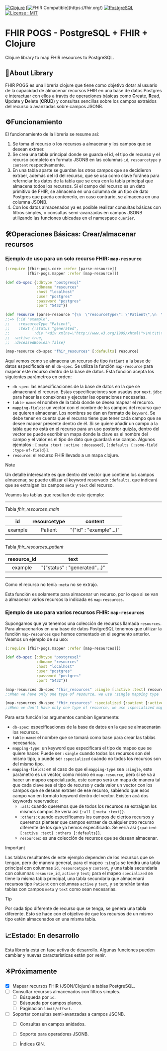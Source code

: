 [![Clojure](https://img.shields.io/badge/clojure-1.12.1-blue?logo=clojure&logoColor=white)](https://clojure.org/) 
[![FHIR Compatible](https://img.shields.io/badge/FHIR-Compatible-orange?)](https://fhir.org/)
[![PostgreSQL](https://img.shields.io/badge/PostgreSQL-16.5-blue?logo=postgresql&logoColor=white)](https://www.postgresql.org/)
[![License : MIT](https://img.shields.io/badge/License-MIT-yellow.svg)](./LICENSE)
# FHIR POGS - PostgreSQL + FHIR + Clojure
Clojure library to map FHIR resources to PostgreSQL.
## 📑About Library
FHIR POGS es una librería clojure que tiene como objetivo dotar al usuario de la capacidad de almacenar recursos FHIR en una base de datos Postgres e interactuar con ellos a través de operaciones básicas como **C**reate, **R**ead, **U**pdate y **D**elete (**CRUD**) y consultas sencillas sobre los campos extraídos del recurso o avanzadas sobre campos JSONB.

## ⚙️Funcionamiento
El funcionamiento de la librería se resume así:

1. Se toma el recurso o los recursos a almacenar y los campos que se desean extraer.
2. Se crea una tabla principal donde se guarda el id, el tipo de recurso y el recurso completo en formato JSONB en las columnas `id`, `resourcetype` y `content` respectivamente.
3. En una tabla aparte se guardan los otros campos que se decidieron extraer, además del id del recurso, que se usa como clave foránea para refernciar los datos de la tabla que se crea con la tabla principal que almacena todos los recursos. Si el campo del  recurso es un dato primitivo de FHIR, se almacena en una columna de un tipo de dato Postgres que pueda contenerlo, en caso contrario, se almacena en una columna JSONB.
4. Con los datos almacenados ya es posible realizar consultas básicas con filtros simples, o consultas semi-avanzadas en campos JSONB utilizando las funciones ubicadas en el namespace `querier`.

## 🛠️Operaciones Básicas: Crear/almacenar recursos

### Ejemplo de uso para un solo recurso FHIR: `map-resource`
```clj
(:require [fhir-pogs.core :refer [parse-resource]]
          [fhir-pogs.mapper :refer [map-resource]])

(def db-spec {:dbtype "postgresql"
              :dbname "resources"
              :host "localhost"
              :user "postgres"
              :password "postgres"
              :port "5432"})

(def resource (parse-resource "{\n  \"resourceType\": \"Patient\",\n  \"id\": \"exampl\",\n  \"text\": {\n    \"status\": \"generated\",\n    \"div\": \"<div xmlns=\\\"http://www.w3.org/1999/xhtml\\\">\\n\\t\\t\\t<table>\\n\\t\\t\\t\\t<tbody>\\n\\t\\t\\t\\t\\t<tr>\\n\\t\\t\\t\\t\\t\\t<td>Name</td>\\n\\t\\t\\t\\t\\t\\t<td>Peter James \\n              <b>Chalmers</b> (&quot;Jim&quot;)\\n</td>\\n\\t\\t\\t\\t\\t</tr>\\n\\t\\t\\t\\t\\t</div>\"\n  },\n  \"active\": true,\n  \"deceasedBoolean\": false\n}\n"))
;;=> {:id "example",
;;    :resourceType "Patient",
;;    :text {:status "generated",
;;           :div "<div xmlns=\"http://www.w3.org/1999/xhtml\">\n\t\t\t<table>\n\t\t\t\t<tbody>\n\t\t\t\t\t<tr>\n\t\t\t\t\t\t<td>Name</td>\n\t\t\t\t\t\t<td>Peter James \n              <b>Chalmers</b> (&quot;Jim&quot;)\n</td>\n\t\t\t\t\t</tr>\n\t\t\t\t\t</div>"},
;;  :active true,
;;  :deceasedBoolean false}

(map-resource db-spec "fhir_resources" [:defaults] resource)
```
Aquí vemos como se almacena un recurso de tipo `Patient`  a la base de datos especificada en el `db-spec`. Se utiliza la función `map-resource` para mapear este recurso dentro de la base de datos. Esta función acepta los siguientes parámetros en orden:
- `db-spec`: las especificaciones de la base de datos en la que se almacenará el recurso. Estas especificaciones son usadas por `next.jdbc` para hacer las conexiones y ejecutar las operaciones necesarias.
- `table-name`: el nombre de la tabla donde se desea mapear el recurso.
- `mapping-fields`: un vector con el nombre de los campos del recurso que se quieren almacenar. Los nombres se dan en formato de `keyword`. Se debe tener en cuenta que el recurso tiene que tener cada campo que se desee mapear presente dentro de él. Si se quiere añadir un campo a la tabla que no está en el recurso para un uso posterior quizás, dentro del vector se puede escribir un mapa donde la clave es el nombre del campo y el valor es el tipo de dato que guardará ese campo. Algunos ejemplos : `[:meta :text :active :deceased]`, `[:defaults {:some-field :type-of-field}]`.
- `resource`: el recurso FHIR llevado a un mapa clojure.

> [!NOTE]
>  Un detalle interesante es que dentro del vector que contiene los campos almacenar, se puede utilizar el keyword reservado `:defaults`, que indicará que se extraigan los campos `meta` y `text` del recurso.

Veamos las tablas que resultan de este ejemplo:

---
Tabla *fhir_resources_main*

|id|resourcetype|content|
|:-:|:----------:|:-----:|
|example|Patient|"{"id" : "example"...}"|
---
Tabla *fhir_resources_patient*

|resource_id|text|
|:---------:|:--:|
|example|"{"status" : "generated"...}"|
---
Como el recurso no tenía `:meta` no se extrajo.

 Esta función es solamente para almacenar un recurso, por lo que si se van a almacenar varios recursos la indicada es `map-resources`.

### Ejemplo de uso para varios recursos FHIR: `map-resources`
Supongamos que ya tenemos una colección de recursos llamada `resources`. Para almacenarlos en una base de datos PostgreSQL tenemos que utilizar la función `map-resources` que hemos comentado en el segmento anterior. Veamos un ejemplo de su uso:

```clj
(:require [fhir-pogs.mapper :refer [map-resources]])

(def db-spec {:dbtype "postgresql"
              :dbname "resources"
              :host "localhost"
              :user "postgres"
              :password "postgres"
              :port "5432"})

(map-resources db-spec "fhir_resources" :single [:active :text] resources)
;;When we have only one type of resource, we use :single mapping type

(map-resources db-spec "fhir_resources" :specialized {:patient [:active :text] :others [:defaults]} resources)
;;When we don't have only one type of resource, we use :specialized mapping type
```
Para esta función los argumentos cambian ligeramente:
- `db-spec`: especificaciones de la base de datos en la que se almacenarán los recursos.
- `table-name`: el nombre que se tomará como base para crear las tablas necesarias.
- `mapping-type`: un keyword que especificará el tipo de mapeo que se quiere hacer. Puede ser `:single` cuando todos los recursos son del mismo tipo, o puede ser `:specialized` cuando no todos los recursos son del mismo tipo.
- `mapping-fields`: en el caso de que el `mapping-type` sea `:single`, este parámetro es un vector, como mismo en `map-resource`, pero si se va a hacer un mapeo especializado, este campo será un mapa de manera tal que cada clave sea el tipo de recurso y cada valor un vector con los campos que se desean extraer de ese recurso, sabiendo que esos campo van en formato keyword dentro del vector. Existen acá dos keywords reservados: 
  - `:all`: cuando queremos que de todos los recursos se extraigan los mismos campos.Se vería así `{:all [:meta :text]}`.
  - `:others`: cuando especificamos los campos de ciertos recursos y queremos plantear que campos extraer de cualquier otro recurso diferente de los que ya hemos especificado. Se vería así `{:patient [:active :text] :others [:defaults]}`.
  - `resources`: es una colección de recursos que se desean almacenar.

> [!IMPORTANT]
> Las tablas resultantes de este ejemplo dependen de los recursos que se tengan, pero de manera general, para el mapeo `:single` se tendrá una tabla principal con columnas `id`, `resourcetype` y `content`, y una tabla secundaria con columnas `resource_id`, `active` y `text`; para el mapeo `specialized` se tiene la misma tabla principal, una tabla secundaria que almacenará recursos tipo `Patient` con columnas `active` y `text`, y se tendrán tantas tablas con campos `meta` y `text` como sean necesarias.

> [!TIP] 
> Por cada tipo diferente de recurso que se tenga, se genera una tabla diferente. Esto se hace con el objetivo de que los recursos de un mismo tipo estén almacenados en una misma tabla. 
## 📈Estado: En desarrollo

Esta librería está en fase activa de desarrollo. Algunas funciones pueden cambiar y nuevas características están por venir.

## ✴️Próximamente
- [X] Mapear recursos FHIR (JSON/Clojure) a tablas PostgreSQL.
- [ ] Consultar recursos almacenados con filtros simples.
  - [ ] Búsqueda por `id`.
  - [ ] Búsqueda por campos planos.
  - [ ] Paginación `limit/offset`. 
- [ ] Soportar consultas semi-avanzadas a campos JSONB.
  - [ ] Consultas en campos anidados.
  - [ ] Soporte para operadores JSONB.
  - [ ] Índices GIN.


